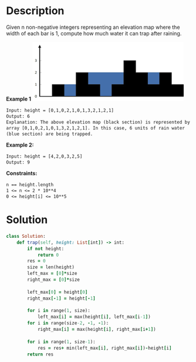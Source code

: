 # Description
Given n non-negative integers representing an elevation map where the width of each bar is 1, compute how much water it can trap after raining.

**Example 1**
![](https://github.com/JiayingLi0803/StrugglingLeetCode/blob/main/Figures/Problem42.png)

```
Input: height = [0,1,0,2,1,0,1,3,2,1,2,1]
Output: 6
Explanation: The above elevation map (black section) is represented by array [0,1,0,2,1,0,1,3,2,1,2,1]. In this case, 6 units of rain water (blue section) are being trapped.
```
**Example 2:**
```
Input: height = [4,2,0,3,2,5]
Output: 9
```
**Constraints:**
```
n == height.length
1 <= n <= 2 * 10**4
0 <= height[i] <= 10**5
```
# Solution
```ruby
class Solution:
    def trap(self, height: List[int]) -> int:
        if not height:
            return 0
        res = 0
        size = len(height)
        left_max = [0]*size
        right_max = [0]*size
        
        left_max[0] = height[0]
        right_max[-1] = height[-1]
        
        for i in range(1, size):
            left_max[i] = max(height[i], left_max[i-1])
        for i in range(size-2, -1, -1):
            right_max[i] = max(height[i], right_max[i+1])
            
        for i in range(1, size-1):
            res = res+ min(left_max[i], right_max[i])-height[i]
        return res
```
